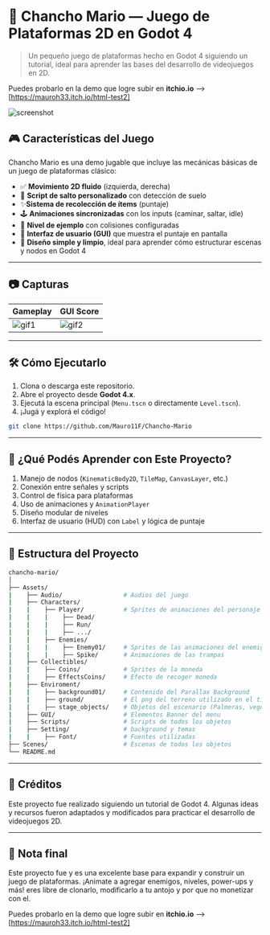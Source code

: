 # 🐷 Chancho Mario — Juego de Plataformas 2D en Godot 4

> Un pequeño juego de plataformas hecho en Godot 4 siguiendo un tutorial, ideal para aprender las bases del desarrollo de videojuegos en 2D.

Puedes probarlo en la demo que logre subir en **itchio.io** --> [https://mauroh33.itch.io/html-test2]

![screenshot](https://user-images.githubusercontent.com/tu-captura-aqui.gif) <!-- Puedes subir un GIF o imagen en GitHub y pegar el link -->

## 🎮 Características del Juego

Chancho Mario es una demo jugable que incluye las mecánicas básicas de un juego de plataformas clásico:

- ✅ **Movimiento 2D fluido** (izquierda, derecha)
- 🐷 **Script de salto personalizado** con detección de suelo
- ✨**Sistema de recolección de ítems** (puntaje)
- 🕹️ **Animaciones sincronizadas** con los inputs (caminar, saltar, idle)
- 🧱 **Nivel de ejemplo** con colisiones configuradas
- 🎯 **Interfaz de usuario (GUI)** que muestra el puntaje en pantalla
- 🎨 **Diseño simple y limpio**, ideal para aprender cómo estructurar escenas y nodos en Godot 4

---

## 📷 Capturas

| Gameplay | GUI Score |
|---------|-----------|
| ![gif1](https://tu-imagen-o-gif-aqui) | ![gif2](https://otra-imagen-o-gif) |

---

## 🛠️ Cómo Ejecutarlo

1. Clona o descarga este repositorio.
2. Abre el proyecto desde **Godot 4.x**.
3. Ejecutá la escena principal (`Menu.tscn` o directamente `Level.tscn`).
4. ¡Jugá y explorá el código!

```bash
git clone https://github.com/Mauro11F/Chancho-Mario
```
---

## 🚀 ¿Qué Podés Aprender con Este Proyecto?

1. Manejo de nodos (`KinematicBody2D`, `TileMap`, `CanvasLayer`, etc.)
2. Conexión entre señales y scripts
3. Control de física para plataformas
4. Uso de animaciones y `AnimationPlayer`
5. Diseño modular de niveles
6. Interfaz de usuario (HUD) con `Label` y lógica de puntaje

---

## 📂 Estructura del Proyecto

```bash
chancho-mario/
│
├── Assets/
|    ├── Audio/                 # Audios del juego
|    ├── Characters/
|    |    ├── Player/           # Sprites de animaciones del personaje
|    |    |    ├── Dead/
|    |    |    ├── Run/
|    |    |    ├── .../
|    |    ├── Enemies/
|    |    |    ├── Enemy01/     # Sprites de las animaciones del enemigo
|    |    |    ├── Spike/       # Animaciones de las trampas
|    ├── Collectibles/
|    |    ├── Coins/            # Sprites de la moneda
|    |    ├── EffectsCoins/     # Efecto de recoger moneda
|    ├── Enviroment/
|    |    ├── background01/     # Contenido del Parallax Background
|    |    ├── ground/           # El png del terreno utilizado en el tilemap
|    |    ├── stage_objects/    # Objetos del escenario (Palmeras, vegetacion, etc)
|    ├── GUI/                   # Elementos Banner del menu
|    ├── Scripts/               # Scripts de todos los objetos
|    ├── Setting/               # background y temas
|    |    ├── Font/             # Fuentes utilizadas
├── Scenes/                     # Escenas de todos los objetos
└── README.md
```

---

## 🙌 Créditos

Este proyecto fue realizado siguiendo un tutorial de Godot 4. 
Algunas ideas y recursos fueron adaptados y modificados para practicar el desarrollo de videojuegos 2D.

---

## 🧠 Nota final

Este proyecto fue y es una excelente base para expandir y construir un juego de plataformas. 
¡Animate a agregar enemigos, niveles, power-ups y más! eres libre de clonarlo, modificarlo a tu antojo y por que no monetizar con el.

Puedes probarlo en la demo que logre subir en **itchio.io** --> [https://mauroh33.itch.io/html-test2]
